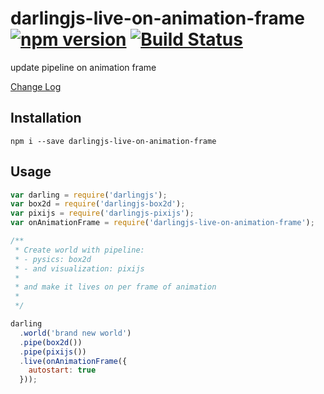 # darlingjs-live-on-animation-frame [![npm version](https://badge.fury.io/js/darlingjs-live-on-animation-frame.svg)](http://badge.fury.io/js/darlingjs-live-on-animation-frame) [![Build Status](https://travis-ci.org/darlingjs/darlingjs-live-on-animation-frame.svg?branch=master)](https://travis-ci.org/darlingjs/darlingjs-live-on-animation-frame)
update pipeline on animation frame

[Change Log](https://github.com/darlingjs/darlingjs-live-on-animation-frame/blob/master/CHANGELOG.md)

## Installation

```
npm i --save darlingjs-live-on-animation-frame
```

## Usage

```javascript
var darling = require('darlingjs');
var box2d = require('darlingjs-box2d');
var pixijs = require('darlingjs-pixijs');
var onAnimationFrame = require('darlingjs-live-on-animation-frame');

/**
 * Create world with pipeline:
 * - pysics: box2d
 * - and visualization: pixijs
 *
 * and make it lives on per frame of animation
 *
 */

darling
  .world('brand new world')
  .pipe(box2d())
  .pipe(pixijs())
  .live(onAnimationFrame({
    autostart: true
  }));
  
```
